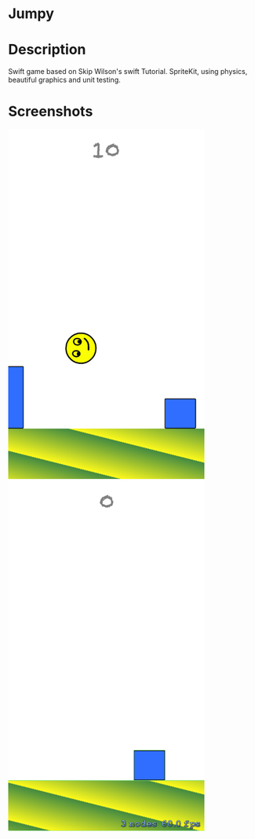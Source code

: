 Jumpy
============
# Description
Swift game based on Skip Wilson's swift Tutorial. SpriteKit, using physics, beautiful graphics and unit testing.

# Screenshots
<img src="https://raw.githubusercontent.com/jeanfredericplante/skiptaculous/master/screenshot1.png" width="400px" />
<img src="https://raw.githubusercontent.com/jeanfredericplante/skiptaculous/master/screenshot2.png" width="400px" />
